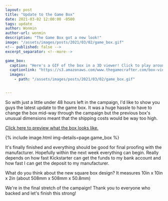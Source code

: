 ```yaml
---
layout: post
title: "Update to the Game Box"
date: 2021-03-02 12:00:00 -0500
tags: update
author: Wonmin
author-url: wonmin
description: "The Game Box got a new look!"
image: "/assets/images/posts/2021/03/02/game_box.gif"
<!-- published: false -->
excerpt_separator: <!--more-->

game_box:
  caption: "Here's a GIF of the box in a 3D viewer! Click to play around with it yourself!"
  captionlink: "https://s3.amazonaws.com/www.thegamecrafter.com/box-viewer/index.html?v=1&box=largestoutbox&top=https://s3.amazonaws.com/files.thegamecrafter.com/df18b390dffca3855886e18a31c75e1d51b34ce1&bottom=https://s3.amazonaws.com/files.thegamecrafter.com/e364f84c6e37060790f9637e1598c523c1cc8ccb"
  images:
    - path: "/assets/images/posts/2021/03/02/game_box.gif"


---
```


So with just a little under 48 hours left in the campaign, I'd like to show you guys the latest update to the game box. It was a huge hassle to have to change the box mid-way through the campaign but the previous box's unusual dimensions meant that the shipping costs would be way too high.

[Click here to preview what the box looks like.](https://s3.amazonaws.com/www.thegamecrafter.com/box-viewer/index.html?v=1&box=largestoutbox&top=https://s3.amazonaws.com/files.thegamecrafter.com/df18b390dffca3855886e18a31c75e1d51b34ce1&bottom=https://s3.amazonaws.com/files.thegamecrafter.com/e364f84c6e37060790f9637e1598c523c1cc8ccb)

{% include image.html img-details=page.game_box %}

<!--more-->

It's finally finished and everything should be good for final proofing with the manufacturer. Hopefully within the next week everything can begin. Really depends on how fast Kickstarter can get the funds to my bank account and how fast I can get the deposit to my manufacturer.

What do you think about the new square box design? It measures 10in x 10in x 2in (about 508mm x 508mm x 50.8mm)

We're in the final stretch of the campaign! Thank you to everyone who backed and let's finish this strong!
